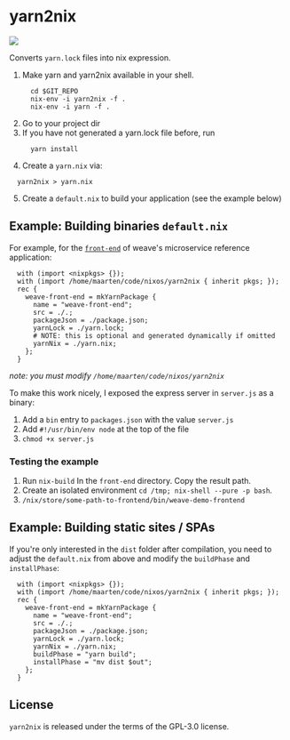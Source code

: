 # yarn2nix
<img src="https://travis-ci.org/moretea/yarn2nix.svg?branch=master">

Converts `yarn.lock` files into nix expression.


1. Make yarn and yarn2nix available in your shell.
   ```
     cd $GIT_REPO
     nix-env -i yarn2nix -f .
     nix-env -i yarn -f .
   ```
2. Go to your project dir
3. If you have not generated a yarn.lock file before, run
   ```
     yarn install
   ```
4. Create a `yarn.nix` via:
  ```
    yarn2nix > yarn.nix
  ```

5. Create a `default.nix` to build your application (see the example below)

## Example: Building binaries `default.nix`
 
   For example, for the [`front-end`](https://github.com/microservices-demo/front-end) of weave's microservice reference application:

  ```
    with (import <nixpkgs> {});
    with (import /home/maarten/code/nixos/yarn2nix { inherit pkgs; });
    rec {
      weave-front-end = mkYarnPackage {
        name = "weave-front-end";
        src = ./.;
        packageJson = ./package.json;
        yarnLock = ./yarn.lock;
        # NOTE: this is optional and generated dynamically if omitted
        yarnNix = ./yarn.nix;
      };
    }
   ```

   _note: you must modify `/home/maarten/code/nixos/yarn2nix`_

   To make this work nicely, I exposed the express server in `server.js` as a binary:
   1. Add a `bin` entry to `packages.json` with the value `server.js`
   2. Add  `#!/usr/bin/env node` at the top of the file
   3. `chmod +x server.js`

### Testing the example

1. Run `nix-build` In the `front-end` directory. Copy the result path.
2. Create an isolated environment `cd /tmp; nix-shell --pure -p bash`.
3. `/nix/store/some-path-to-frontend/bin/weave-demo-frontend`

## Example: Building static sites / SPAs

If you're only interested in the `dist` folder after compilation, you need to adjust the `default.nix` from above and modify the `buildPhase` and `installPhase`:

  ```
    with (import <nixpkgs> {});
    with (import /home/maarten/code/nixos/yarn2nix { inherit pkgs; });
    rec {
      weave-front-end = mkYarnPackage {
        name = "weave-front-end";
        src = ./.;
        packageJson = ./package.json;
        yarnLock = ./yarn.lock;
        yarnNix = ./yarn.nix;
        buildPhase = "yarn build";
        installPhase = "mv dist $out";
      };
    }
  ```

## License
`yarn2nix` is released under the terms of the GPL-3.0 license.
